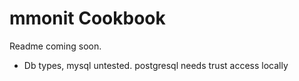 mmonit Cookbook
===============

Readme coming soon.

- Db types, mysql untested. postgresql needs trust access locally